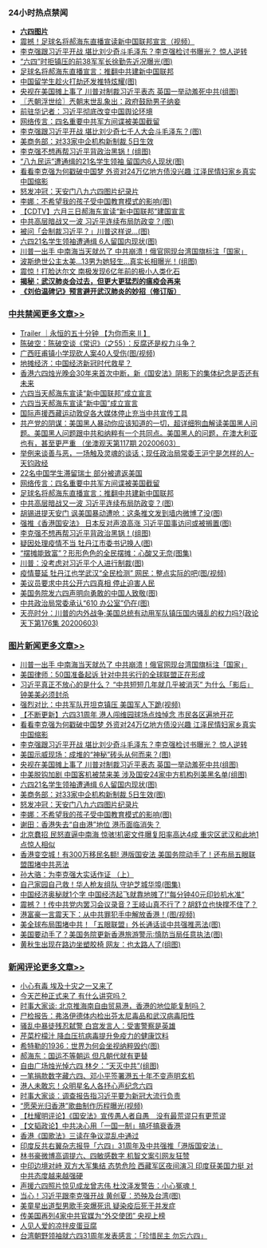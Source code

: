 <div class="catlist">
<h3>24小时热点禁闻</h3>
<ul>
<li><b><a href="64photo" target="_blank">六四图片</a></b></li>
<li><a href="https://github.com/fqnews/bnews/blob/master/comments/20200604/1339301.md">震撼！足球名将郝海东直播宣读新中国联邦宣言（视频）</a></li>
<li><a href="https://github.com/fqnews/bnews/blob/master/topimagenews/20200604/1339565.md">李克强跟习近平开战 堪比刘少奇斗毛泽东？李克强检讨书曝光？ 惊人逆转</a></li>
<li><a href="https://github.com/fqnews/bnews/blob/master/cnnews/20200604/1339377.md">“六四”时拒镇压的前38军军长徐勤先近况曝光(图)</a></li>
<li><a href="https://github.com/fqnews/bnews/blob/master/cbnews/20200604/1339592.md">足球名将郝海东直播宣言：推翻中共建新中国联邦</a></li>
<li><a href="https://github.com/fqnews/bnews/blob/master/cnnews/20200604/1339192.md">中国留学生趁火打劫还发推特炫耀(图)</a></li>
<li><a href="https://github.com/fqnews/bnews/blob/master/topimagenews/20200604/1339540.md">央视在美国摊上事了 川普对制裁习近平表态 英国一举动羞死中共(组图)</a></li>
<li><a href="https://github.com/fqnews/bnews/blob/master/ssgc/20200604/1339199.md">〖兲朝浮世绘〗兲朝末世乱象出：政府鼓励男子纳妾</a></li>
<li><a href="https://github.com/fqnews/bnews/blob/master/headline/20200604/1339188.md">前驻华记者：习近平彻底改变中国舆论环境</a></li>
<li><a href="https://github.com/fqnews/bnews/blob/master/cbnews/20200604/1339536.md">网络传言：四名重要中共军方间谍被美国截留</a></li>
<li><a href="https://github.com/fqnews/bnews/blob/master/cnnews/20200604/1339439.md">李克强跟习近平开战 堪比刘少奇七千人大会斗毛泽东？(图)</a></li>
<li><a href="https://github.com/fqnews/bnews/blob/master/cnnews/20200604/1339179.md">美商务部：对33家中企机构新制裁 5日生效</a></li>
<li><a href="https://github.com/fqnews/bnews/blob/master/cbnews/20200604/1339552.md">李克强不想再帮习近平背政治黑锅！(组图)</a></li>
<li><a href="https://github.com/fqnews/bnews/blob/master/cbnews/20200604/1339364.md">“八九民运”遭通缉的21名学生领袖 留国内6人现状(图)</a></li>
<li><a href="https://github.com/fqnews/bnews/blob/master/topimagenews/20200604/1339617.md">看看李克强为何戳破中国梦 外资对24万亿地方债没兴趣 江泽民情妇家乡真实中国缩影</a></li>
<li><a href="https://github.com/fqnews/bnews/blob/master/comments/20200604/783200.md">怒发冲冠：天安门八九六四图片纪录片</a></li>
<li><a href="https://github.com/fqnews/bnews/blob/master/topimagenews/20200604/1339397.md">李娜：不希望我的孩子受中国教育模式的影响(图)</a></li>
<li><a href="https://github.com/fqnews/bnews/blob/master/baitai/20200604/1339421.md">【CDTV】六月三日郝海东宣读“新中国联邦”建国宣言</a></li>
<li><a href="https://github.com/fqnews/bnews/blob/master/cbnews/20200604/1339586.md">中共高层暗战又一波 习近平连续布局防政变？(图)</a></li>
<li><a href="https://github.com/fqnews/bnews/blob/master/cbnews/20200604/1339405.md">被问「会制裁习近平？」川普这样说…(图)</a></li>
<li><a href="https://github.com/fqnews/bnews/blob/master/topimagenews/20200604/1339418.md">六四21名学生领袖遭通缉 6人留国内现状(图)</a></li>
<li><a href="https://github.com/fqnews/bnews/blob/master/topimagenews/20200604/1339678.md">川普一出手 中南海当天就怂了 中共崩溃！俄官网现台湾国旗标注「国家」</a></li>
<li><a href="https://github.com/fqnews/bnews/blob/master/cnnews/20200604/1339563.md">波斯绝世公主太美…13男为她轻生…真实长相曝光！(组图)</a></li>
<li><a href="https://github.com/fqnews/bnews/blob/master/comments/20200604/1339155.md">震惊！打脸达尔文 南极发现6亿年前的极小人类化石</a></li>
<li><b><a href="https://github.com/fqnews/bnews/blob/master/comments/20200211/1275071.md" target="_blank">揭秘：武汉肺炎会过去，但更大更猛烈的瘟疫会再来</a></b></li>
<li><b><a href="https://github.com/fqnews/bnews/blob/master/comments/20200207/1272816.md" target="_blank">《刘伯温碑记》预言避开武汉肺炎的妙招（修订版）</a></b></li>
</ul>
</div>

<div class="catlist">
<h3><a href="https://github.com/fqnews/bnews/blob/master/cbnews/" target="_blank">中共禁闻</a><span><a href="https://github.com/fqnews/bnews/blob/master/cbnews/" target="_blank" rel="nofollow">更多文章>></a></span></h3>
<ul>
<li><a href="https://github.com/fqnews/bnews/blob/master/cbnews/20200605/1339761.md" target="_blank">Trailer ｜永恒的五十分钟 【为你而来 II 】</a></li>
<li><a href="https://github.com/fqnews/bnews/blob/master/cbnews/20200605/1339754.md" target="_blank">陈破空：陈破空谈《常识》（之55）：反腐还是权力斗争？</a></li>
<li><a href="https://github.com/fqnews/bnews/blob/master/cbnews/20200604/1339734.md" target="_blank">广西旺甫镇小学现砍人案40人受伤(图/视频)</a></li>
<li><a href="https://github.com/fqnews/bnews/blob/master/cbnews/20200604/1339732.md" target="_blank">地摊经济：中国经济新冠时代救星？</a></li>
<li><a href="https://github.com/fqnews/bnews/blob/master/cbnews/20200604/1339667.md" target="_blank">香港六四烛光晚会30年来首次中断，新《国安法》阴影下的集体纪念是否还有未来</a></li>
<li><a href="https://github.com/fqnews/bnews/blob/master/cbnews/20200604/1339656.md" target="_blank">六四当天郝海东宣读“新中国联邦”成立宣言</a></li>
<li><a href="https://github.com/fqnews/bnews/blob/master/cbnews/20200604/1339650.md" target="_blank">六四当天郝海东宣读“新中国”成立宣言</a></li>
<li><a href="https://github.com/fqnews/bnews/blob/master/cbnews/20200604/1339621.md" target="_blank">国际声援西藏运动敦促各大媒体停止充当中共宣传工具</a></li>
<li><a href="https://github.com/fqnews/bnews/blob/master/cbnews/20200604/783243.md" target="_blank">共产党的阴谋：美国黑人暴动你应该知道的一切，超详细狗血解读美国黑人问题。美国黑人问题跟中共和纳粹有一个共同点。美国黑人的问题，在澳大利亚也有，甚至更严重 （坐澳观天第117期 20200603）</a></li>
<li><a href="https://github.com/fqnews/bnews/blob/master/cbnews/20200604/1339630.md" target="_blank">举例来谈善与恶，一场触及灵魂的谈话；现任政治局常委王沪宁是怎样的人&#8211;天钧政经</a></li>
<li><a href="https://github.com/fqnews/bnews/blob/master/cbnews/20200604/1339611.md" target="_blank">22名中国学生滞留瑞士 部分被遣返美国</a></li>
<li><a href="https://github.com/fqnews/bnews/blob/master/cbnews/20200604/1339536.md" target="_blank">网络传言：四名重要中共军方间谍被美国截留</a></li>
<li><a href="https://github.com/fqnews/bnews/blob/master/cbnews/20200604/1339592.md" target="_blank">足球名将郝海东直播宣言：推翻中共建新中国联邦</a></li>
<li><a href="https://github.com/fqnews/bnews/blob/master/cbnews/20200604/1339586.md" target="_blank">中共高层暗战又一波 习近平连续布局防政变？(图)</a></li>
<li><a href="https://github.com/fqnews/bnews/blob/master/cbnews/20200604/1339562.md" target="_blank">胡锡进提天安门 讽美国暴动遭呛：这条推文发到墙内微博了没(图)</a></li>
<li><a href="https://github.com/fqnews/bnews/blob/master/cbnews/20200604/1339553.md" target="_blank">强推《香港国安法》 日本反对声浪高涨 习近平国事访问或被搁置(图)</a></li>
<li><a href="https://github.com/fqnews/bnews/blob/master/cbnews/20200604/1339552.md" target="_blank">李克强不想再帮习近平背政治黑锅！(组图)</a></li>
<li><a href="https://github.com/fqnews/bnews/blob/master/cbnews/20200604/1339541.md" target="_blank">疑因处理疫情不当 牡丹江市委书记换人(图)</a></li>
<li><a href="https://github.com/fqnews/bnews/blob/master/cbnews/20200604/1339445.md" target="_blank">“摆摊能致富”？形形色色的全民摆摊：心酸又无奈(图集)</a></li>
<li><a href="https://github.com/fqnews/bnews/blob/master/cbnews/20200604/1339443.md" target="_blank">川普：没考虑对习近平个人进行制裁(图)</a></li>
<li><a href="https://github.com/fqnews/bnews/blob/master/cbnews/20200604/1339442.md" target="_blank">疫情蔓延 牡丹江也学武汉“全民检测” 网民：整点实际的吧(图/视频)</a></li>
<li><a href="https://github.com/fqnews/bnews/blob/master/cbnews/20200604/1339433.md" target="_blank">美议员要求中共公开六四真相 停止迫害人民</a></li>
<li><a href="https://github.com/fqnews/bnews/blob/master/cbnews/20200604/1339432.md" target="_blank">美国务院发六四声明向勇敢的中国人致敬(图)</a></li>
<li><a href="https://github.com/fqnews/bnews/blob/master/cbnews/20200604/1339431.md" target="_blank">中共政治局常委承认“610 办公室”仍在(图)</a></li>
<li><a href="https://github.com/fqnews/bnews/blob/master/cbnews/20200604/1339417.md" target="_blank">天亮时分：川普的内外战争;美国总统有动用军队镇压国内骚乱的权力吗?(政论天下第176集 20200603)</a></li>

</ul>
</div>
<div class="catlist">
<h3><a href="https://github.com/fqnews/bnews/blob/master/topimagenews/" target="_blank">图片新闻</a><span><a href="https://github.com/fqnews/bnews/blob/master/topimagenews/" target="_blank" rel="nofollow">更多文章>></a></span></h3>
<ul>
<li><a href="https://github.com/fqnews/bnews/blob/master/topimagenews/20200604/1339678.md" target="_blank">川普一出手 中南海当天就怂了 中共崩溃！俄官网现台湾国旗标注「国家」</a></li>
<li><a href="https://github.com/fqnews/bnews/blob/master/topimagenews/20200604/1339677.md" target="_blank">美国律师：50国准备起诉 针对中共劣行的全球联盟正在形成</a></li>
<li><a href="https://github.com/fqnews/bnews/blob/master/topimagenews/20200604/1339660.md" target="_blank">习近平真正不放心的是什么？ &#8220;中共短短几年就几乎被消灭&#8221; 为什么「影后」钟美美必须封杀</a></li>
<li><a href="https://github.com/fqnews/bnews/blob/master/topimagenews/20200604/1339646.md" target="_blank">强烈对比：中共军队开坦克镇压 美国军人下跪(视频)</a></li>
<li><a href="https://github.com/fqnews/bnews/blob/master/topimagenews/20200604/1339645.md" target="_blank">【不断更新】六四31周年 港人闯维园球场点烛悼念 市民各区遍地开花</a></li>
<li><a href="https://github.com/fqnews/bnews/blob/master/topimagenews/20200604/1339617.md" target="_blank">看看李克强为何戳破中国梦 外资对24万亿地方债没兴趣 江泽民情妇家乡真实中国缩影</a></li>
<li><a href="https://github.com/fqnews/bnews/blob/master/topimagenews/20200604/1339565.md" target="_blank">李克强跟习近平开战 堪比刘少奇斗毛泽东？李克强检讨书曝光？ 惊人逆转</a></li>
<li><a href="https://github.com/fqnews/bnews/blob/master/topimagenews/20200604/1339557.md" target="_blank">美国示威现场：成堆的“神秘”砖头从何而来？(图)</a></li>
<li><a href="https://github.com/fqnews/bnews/blob/master/topimagenews/20200604/1339540.md" target="_blank">央视在美国摊上事了 川普对制裁习近平表态 英国一举动羞死中共(组图)</a></li>
<li><a href="https://github.com/fqnews/bnews/blob/master/topimagenews/20200604/1339454.md" target="_blank">中美脱钩加剧 中国客机被禁来美 涉及国安24家中方机构列美黑名单(组图)</a></li>
<li><a href="https://github.com/fqnews/bnews/blob/master/topimagenews/20200604/1339418.md" target="_blank">六四21名学生领袖遭通缉 6人留国内现状(图)</a></li>
<li><a href="https://github.com/fqnews/bnews/blob/master/topimagenews/20200604/1339410.md" target="_blank">美商务部：对33家中企机构新制裁 5日生效(图)</a></li>
<li><a href="https://github.com/fqnews/bnews/blob/master/comments/20200604/783200.md" target="_blank">怒发冲冠：天安门八九六四图片纪录片</a></li>
<li><a href="https://github.com/fqnews/bnews/blob/master/topimagenews/20200604/1339397.md" target="_blank">李娜：不希望我的孩子受中国教育模式的影响(图)</a></li>
<li><a href="https://github.com/fqnews/bnews/blob/master/topimagenews/20200604/1339281.md" target="_blank">谢田：香港失去“自由港”地位 港币面临消失？</a></li>
<li><a href="https://github.com/fqnews/bnews/blob/master/topimagenews/20200603/1339118.md" target="_blank">北京蠢招 民怒直逼中南海 惊骇!机密文件曝复阳率高达4成 重灾区武汉和此地1点惊人相似</a></li>
<li><a href="https://github.com/fqnews/bnews/blob/master/topimagenews/20200603/1339066.md" target="_blank">香港变空城！有300万移民名额! 港版国安法 美国务院动手了！还布局五眼联盟围堵中共恶法</a></li>
<li><a href="https://github.com/fqnews/bnews/blob/master/comments/20200603/783202.md" target="_blank">孙大骆：为李克强大实话作证 （上）</a></li>
<li><a href="https://github.com/fqnews/bnews/blob/master/topimagenews/20200603/1339002.md" target="_blank">自己家园自己救！华人枪友组队 守护芝城华埠(图集)</a></li>
<li><a href="https://github.com/fqnews/bnews/blob/master/topimagenews/20200603/1338977.md" target="_blank">中国经济奥秘就1个字 中国经济起飞就靠地摊了!&#8221;每分钟40元印钞机水准”</a></li>
<li><a href="https://github.com/fqnews/bnews/blob/master/topimagenews/20200603/1338965.md" target="_blank">震撼？！传中共党内罢习会议录音？王岐山真不行了？胡舒立也快撑不住了？</a></li>
<li><a href="https://github.com/fqnews/bnews/blob/master/topimagenews/20200603/1338938.md" target="_blank">港富豪一言震天下：从中共罪犯手中解放香港！(图/视频)</a></li>
<li><a href="https://github.com/fqnews/bnews/blob/master/topimagenews/20200603/1338927.md" target="_blank">美全球布局围堵中共！「五眼联盟」外长通话谈中共强推恶法(图)</a></li>
<li><a href="https://github.com/fqnews/bnews/blob/master/topimagenews/20200603/1338915.md" target="_blank">美国要动手了？美国务院更新香港旅游警示∶慎防当局任意执法(图)</a></li>
<li><a href="https://github.com/fqnews/bnews/blob/master/topimagenews/20200603/1338878.md" target="_blank">黄秋生出现在路边坐塑胶椅 网友：也太路人了(组图)</a></li>

</ul>
</div>
<div class="catlist">
<h3><a href="https://github.com/fqnews/bnews/blob/master/comments/" target="_blank">新闻评论</a><span><a href="https://github.com/fqnews/bnews/blob/master/comments/" target="_blank" rel="nofollow">更多文章>></a></span></h3>
<ul>
<li><a href="https://github.com/fqnews/bnews/blob/master/comments/20200605/1339772.md" target="_blank">小心有毒 埃及十灾之一又来了</a></li>
<li><a href="https://github.com/fqnews/bnews/blob/master/comments/20200605/1339768.md" target="_blank">今天芒种正式来了  有什么讲究吗？</a></li>
<li><a href="https://github.com/fqnews/bnews/blob/master/comments/20200605/1339762.md" target="_blank">时事大家谈: 北京推海南自由贸易港，香港的地位能复制吗？</a></li>
<li><a href="https://github.com/fqnews/bnews/blob/master/comments/20200605/1339749.md" target="_blank">尸检报告：弗洛伊德体内检出芬太尼毒品和武汉病毒阳性</a></li>
<li><a href="https://github.com/fqnews/bnews/blob/master/comments/20200605/1339748.md" target="_blank">骚乱中暴徒残忍弑警 白宫发言人：受害警察是英雄</a></li>
<li><a href="https://github.com/fqnews/bnews/blob/master/comments/20200605/1339747.md" target="_blank">芹菜柠檬汁 降血压抗病毒提升免疫力的健康饮料</a></li>
<li><a href="https://github.com/fqnews/bnews/blob/master/comments/20200605/1339741.md" target="_blank">希特勒的1936：世界为何会坐视纳粹毁约(图)</a></li>
<li><a href="https://github.com/fqnews/bnews/blob/master/comments/20200605/1339740.md" target="_blank">郝海东：国运不等朝运 但凡朝代就有更替</a></li>
<li><a href="https://github.com/fqnews/bnews/blob/master/comments/20200604/1339733.md" target="_blank">自由广场烛光悼六四 林夕：“天灭中共”(组图)</a></li>
<li><a href="https://github.com/fqnews/bnews/blob/master/comments/20200604/1339706.md" target="_blank">一笔捐款数字藏六四、邓小平签署港五十年不变声明玄机</a></li>
<li><a href="https://github.com/fqnews/bnews/blob/master/comments/20200604/1339705.md" target="_blank">港人未敢忘！众明星名人各抒心声纪念六四</a></li>
<li><a href="https://github.com/fqnews/bnews/blob/master/comments/20200604/1339704.md" target="_blank">时事大家谈：调查报告指习近平要为新冠大流行负责</a></li>
<li><a href="https://github.com/fqnews/bnews/blob/master/comments/20200604/1339635.md" target="_blank">“愿荣光归香港”歌曲制作历程曝光(视频)</a></li>
<li><a href="https://github.com/fqnews/bnews/blob/master/comments/20200604/1339632.md" target="_blank">【杜耀明评论】《国安法》宣传愚人者自愚　没有最荒谬只有更荒谬</a></li>
<li><a href="https://github.com/fqnews/bnews/blob/master/comments/20200604/1339631.md" target="_blank">【文韬政论】中共决心用「一国一制」搞坏搞衰香港</a></li>
<li><a href="https://github.com/fqnews/bnews/blob/master/comments/20200604/1339620.md" target="_blank">香港《国歌法》三读在争议混乱中通过</a></li>
<li><a href="https://github.com/fqnews/bnews/blob/master/comments/20200604/1339608.md" target="_blank">印度反共右翼杂志报导「六四」31周年及中共强推「港版国安法」</a></li>
<li><a href="https://github.com/fqnews/bnews/blob/master/comments/20200604/1339588.md" target="_blank">林书豪微博高调提六、四敏感数字 机智文案引网友狂赞</a></li>
<li><a href="https://github.com/fqnews/bnews/blob/master/comments/20200604/1339574.md" target="_blank">中印边境对峙 双方大军集结 态势危险 西藏军区夜间演习 印度获美国力挺 对中共态度越来越强硬</a></li>
<li><a href="https://github.com/fqnews/bnews/blob/master/comments/20200604/1339573.md" target="_blank">声援六四照片惊见成龙曾志伟  杜汶泽发警告：小心冤魂！</a></li>
<li><a href="https://github.com/fqnews/bnews/blob/master/comments/20200604/1339571.md" target="_blank">当心！习近平跟李克强开战 黄创夏：恐殃及台湾(图)</a></li>
<li><a href="https://github.com/fqnews/bnews/blob/master/comments/20200604/1339564.md" target="_blank">美童星出道型男歌手突爆死讯 疑染疫后死于并发症</a></li>
<li><a href="https://github.com/fqnews/bnews/blob/master/comments/20200604/1339561.md" target="_blank">传美国再列4家中共官媒为“外交使团” 央视上榜</a></li>
<li><a href="https://github.com/fqnews/bnews/blob/master/comments/20200604/1339560.md" target="_blank">人见人爱的凉拌皮蛋豆腐</a></li>
<li><a href="https://github.com/fqnews/bnews/blob/master/comments/20200604/1339556.md" target="_blank">台湾朝野领袖就六四31周年发表感言：「珍惜民主 勿忘六四」</a></li>

</ul>
</div>